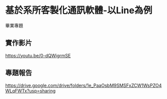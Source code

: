 # 基於系所客製化通訊軟體-以Line為例
畢業專題

## 實作影片
https://youtu.be/0-dQWigrmSE

## 專題報告
https://drive.google.com/drive/folders/1e_PaaOsbM9SMSFxZCW1WsPZO4WLqFWTx?usp=sharing
